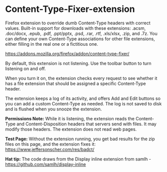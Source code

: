 # Content-Type-Fixer-extension
Firefox extension to override dumb Content-Type headers with correct values. Built-in support for downloads with these extensions: .acsm, .doc/docx, .epub, .pdf, .ppt/pptx, .psd, .rar, .rtf, .xls/xlsx, .zip, and .7z. You can define your own Content-Type associations for other file extensions, either filling in the real one or a fictitious one.

https://addons.mozilla.org/firefox/addon/content-type-fixer/

By default, this extension is not listening. Use the toolbar button to turn listening on and off.

When you turn it on, the extension checks every request to see whether it has a file extension that should be assigned a specific Content-Type header.

The extension keeps a log of its activity, and offers Add and Edit buttons so you can add a custom Content-Type as needed. The log is not saved to disk and is flushed when you snooze the extension.

**Permissions Note:** While it is listening, the extension reads the Content-Type and Content-Disposition headers that servers send with files. It may modify those headers. The extension does not read web pages.

**Test Page:** Without the extension running, you get bad results for the zip files on this page, and the extension fixes it: https://www.jeffersonscher.com/res/badct/

**Hat tip:** The code draws from the Display inline extension from samlh - https://github.com/samlh/display-inline
